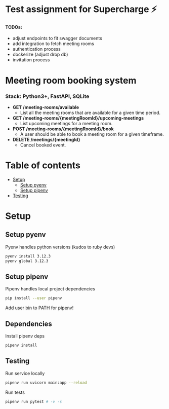 # Test assignment for Supercharge ⚡
#### TODOs:
* adjust endpoints to fit swagger documents
* add integration to fetch meeting rooms
* authentication process
* dockerize (adjust drop db)
* invitation process

# Meeting room booking system
### Stack: Python3+, FastAPI, SQLite

* **GET /meeting-rooms/available**
    * List all the meeting rooms that are available for a given time period.
* **GET /meeting-rooms/{meetingRoomId}/upcoming-meetings**
    * List upcoming meetings for a meeting room.
* **POST /meeting-rooms/{meetingRoomId}/book**
    * A user should be able to book a meeting room for a given timeframe.
* **DELETE /meetings/{meetingId}**
    * Cancel booked event.

# Table of contents

* [Setup](#setup)
    * [Setup pyenv](#setup-pyenv)
    * [Setup pipenv](#setup-pipenv)
* [Testing](#testing)

# Setup
## Setup pyenv

Pyenv handles python versions (kudos to ruby devs)

```bash
pyenv install 3.12.3
pyenv global 3.12.3
```

## Setup pipenv

Pipenv handles local project dependencies

```bash
pip install --user pipenv
```

Add user bin to PATH for pipenv!

## Dependencies

 Install pipenv deps

```bash
pipenv install
```

## Testing

Run service locally

```bash
pipenv run uvicorn main:app --reload
```

Run tests

```bash
pipenv run pytest # -v -s
```